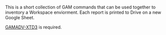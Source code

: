 This is a short collection of GAM commands that can be used together to inventory a Workspace enviorment. Each report is printed to Drive on a new Google Sheet.

[GAMADV-XTD3](https://github.com/taers232c/GAMADV-XTD3) is required.
